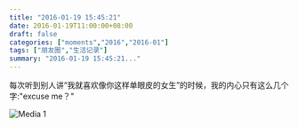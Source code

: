```yaml
---
title: "2016-01-19 15:45:21"
date: 2016-01-19T11:00:00+08:00
draft: false
categories: ["moments","2016","2016-01"]
tags: ["朋友圈","生活记录"]
summary: "2016-01-19 15:45:21..."
---
```


每次听到别人讲“我就喜欢像你这样单眼皮的女生”的时候，我的内心只有这么几个字:"excuse me？"

![Media 1](/Moments/photos/2016-01-19/201601191545210.jpg)

